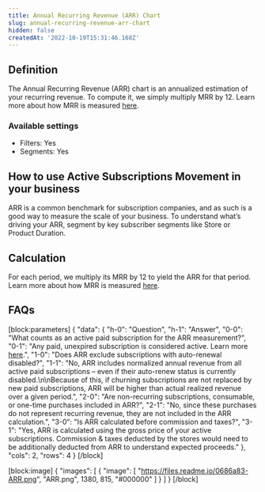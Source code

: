```yaml
---
title: Annual Recurring Revenue (ARR) Chart
slug: annual-recurring-revenue-arr-chart
hidden: false
createdAt: '2022-10-19T15:31:46.168Z'
---
```

## Definition
The Annual Recurring Revenue (ARR) chart is an annualized estimation of your recurring revenue. To compute it, we simply multiply MRR by 12. Learn more about how MRR is measured [here](doc:monthly-recurring-revenue-mrr-chart).

### Available settings

* Filters: Yes
* Segments: Yes

## How to use Active Subscriptions Movement in your business
ARR is a common benchmark for subscription companies, and as such is a good way to measure the scale of your business. To understand what’s driving your ARR, segment by key subscriber segments like Store or Product Duration.

## Calculation
For each period, we multiply its MRR by 12 to yield the ARR for that period. Learn more about how MRR is measured [here](doc:monthly-recurring-revenue-mrr-chart).

## FAQs
[block:parameters]
{
  "data": {
    "h-0": "Question",
    "h-1": "Answer",
    "0-0": "What counts as an active paid subscription for the ARR measurement?",
    "0-1": "Any paid, unexpired subscription is considered active. Learn more [here](doc:active-subscriptions-chart).",
    "1-0": "Does ARR exclude subscriptions with auto-renewal disabled?",
    "1-1": "No, ARR includes normalized annual revenue from all active paid subscriptions – even if their auto-renew status is currently disabled.\n\nBecause of this, if churning subscriptions are not replaced by new paid subscriptions, ARR will be higher than actual realized revenue over a given period.",
    "2-0": "Are non-recurring subscriptions, consumable, or one-time purchases included in ARR?",
    "2-1": "No, since these purchases do not represent recurring revenue, they are not included in the ARR calculation.",
    "3-0": "Is ARR calculated before commission and taxes?",
    "3-1": "Yes, ARR is calculated using the gross price of your active subscriptions. Commission & taxes deducted by the stores would need to be additionally deducted from ARR to understand expected proceeds."
  },
  "cols": 2,
  "rows": 4
}
[/block]

[block:image]
{
  "images": [
    {
      "image": [
        "https://files.readme.io/0686a83-ARR.png",
        "ARR.png",
        1380,
        815,
        "#000000"
      ]
    }
  ]
}
[/block]